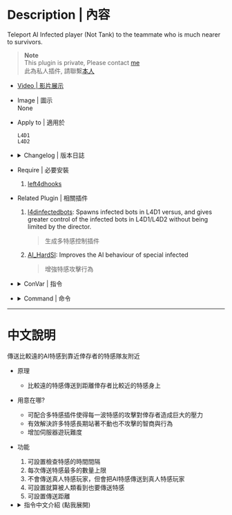 # Description | 內容
Teleport AI Infected player (Not Tank) to the teammate who is much nearer to survivors. 

> __Note__ <br/>
This plugin is private, Please contact [me](https://github.com/fbef0102/Game-Private_Plugin#私人插件列表-private-plugins-list)<br/>
此為私人插件, 請聯繫[本人](https://github.com/fbef0102/Game-Private_Plugin#私人插件列表-private-plugins-list)

* [Video | 影片展示](https://youtu.be/_-M3zYlvYPU)

* Image | 圖示
<br/>None

* Apply to | 適用於
    ```
    L4D1
    L4D2
    ```

* <details><summary>Changelog | 版本日誌</summary>

	* v1.8
        * Request by Yabi
        * Teleport infected to teammate who is near the first ahead survivor

	* v1.6
	    * Original Request by 壹梦
</details>

* Require | 必要安裝
	1. [left4dhooks](https://forums.alliedmods.net/showthread.php?t=321696)

* Related Plugin | 相關插件
	1. [l4dinfectedbots](https://github.com/fbef0102/L4D1_2-Plugins/tree/master/l4dinfectedbots): Spawns infected bots in L4D1 versus, and gives greater control of the infected bots in L4D1/L4D2 without being limited by the director.
		> 生成多特感控制插件
	2. [AI_HardSI](https://github.com/fbef0102/L4D2-Plugins/tree/master/AI_HardSI): Improves the AI behaviour of special infected
		> 增強特感攻擊行為

* <details><summary>ConVar | 指令</summary>

	* cfg/sourcemod/l4d_ssi_teleport_fix.cfg
        ```php
        // Teleport boomer to tank?
        ssitp_boomer2tank "0"

        // Time interval to check si.
        ssitp_check_interval "1.0"

        // Cold Down Time in seconds an infected can not be teleported again.
        ssitp_tp1_cooltime "2.0"

        // Prevent SI from taking damage for this seconds after being teleported. (0=Disable)
        ssitp_tp1_god_time "0.6"

        // Limit per teleport.
        ssitp_tp1_limit "2"

        // Infected player will be teleported if his distance from survivors is outside this range.
        ssitp_tp1_range "800"

        // If 1, infected players will be teleported to the only player who is near the first ahead survivor.
        ssitp_tp2_near_ahead_survivor "1"

        // Teleport to the Infected player whose distance from survivors is inside max range, value must less than or equal to 'ssitp_tp1_range'.
        ssitp_tp2_range_max "700"

        // Teleport to the Infected player whose distance from survivors is outside min range
        ssitp_tp2_range_min "150"

        // If 1, infected players will be teleported to the only player who is near the first ahead survivor.
        ssitp_tp2_visiblethreats "1"
        ```
</details>

* <details><summary>Command | 命令</summary>

	None
</details>

- - - -
# 中文說明
傳送比較遠的AI特感到靠近倖存者的特感隊友附近

* 原理
    * 比較遠的特感傳送到距離倖存者比較近的特感身上

* 用意在哪?
    * 可配合多特感插件使得每一波特感的攻擊對倖存者造成巨大的壓力
    * 有效解決許多特感長期站著不動也不攻擊的智商與行為
    * 增加伺服器遊玩難度

* 功能
	1. 可設置檢查特感的時間間隔
    2. 每次傳送特感最多的數量上限
    3. 不會傳送真人特感玩家，但會把AI特感傳送到真人特感玩家
    4. 可設置就算被人類看到也要傳送特感
    5. 可設置傳送距離

* <details><summary>指令中文介紹 (點我展開)</summary>

    ```php
    // 可傳送Boommer到Tank身上?
    ssitp_boomer2tank "0"

    // 每1.0秒檢查所有特感並傳送
    ssitp_check_interval "1.0"

    // 傳送一次後，經過2.0秒後才可在被傳送一次
    ssitp_tp1_cooltime "2.0"

    // 被傳送後的無敵時間
    ssitp_tp1_god_time "0.6"

    // 一次可以傳送兩隻特感
    ssitp_tp1_limit "2"

    // 為1時，特感只傳送到距離最前方的倖存者比較近的特感
    ssitp_tp2_near_ahead_survivor "1"

    // 為1時，就算被倖存者看到也要傳送特感
    ssitp_tp2_visiblethreats "1"
    ```

    > 以下指令效果: 當有AI特感Hunter距離倖存者800公尺之外，且有另一隻特感Jockey位於距離倖存者150 ~ 700 公尺之間，將Hunter傳送到Jockey身邊
    ```php
    // Infected player will be teleported if his distance from survivors is outside this range.
    ssitp_tp1_range "800"

    // Teleport to the Infected player whose distance from survivors is inside max range, value must less than or equal to 'ssitp_tp1_range'.
    ssitp_tp2_range_max "700"

    // Teleport to the Infected player whose distance from survivors is outside min range
    ssitp_tp2_range_min "150"
    ```
</details>